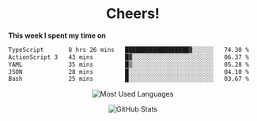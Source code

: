 <h1 align="center">Cheers!</h1>

**This week I spent my time on**
<!--START_SECTION:waka-->

```txt
TypeScript       8 hrs 26 mins   ██████████████████▓░░░░░░   74.30 %
ActionScript 3   43 mins         █▓░░░░░░░░░░░░░░░░░░░░░░░   06.37 %
YAML             35 mins         █▒░░░░░░░░░░░░░░░░░░░░░░░   05.28 %
JSON             28 mins         █░░░░░░░░░░░░░░░░░░░░░░░░   04.10 %
Bash             25 mins         █░░░░░░░░░░░░░░░░░░░░░░░░   03.67 %
```

<!--END_SECTION:waka-->

<p align="center"><img src="https://github-readme-stats.vercel.app/api/top-langs/?username=thnkrn&layout=compact&hide=html&theme=tokyonight" alt="Most Used Languages" /></p>

<p align="center"><img src="https://github-readme-stats.vercel.app/api?username=thnkrn&show_icons=true&count_private=true&theme=tokyonight&show=reviews&hide_rank=false&rank_icon=github" alt="GitHub Stats" /></p>

<!-- <p align="center"><a href="https://wakatime.com"><img src="https://wakatime.com/share/@thnkrn/40092326-d1bd-471b-89da-9a7c63939402.png" /></p>
 -->
